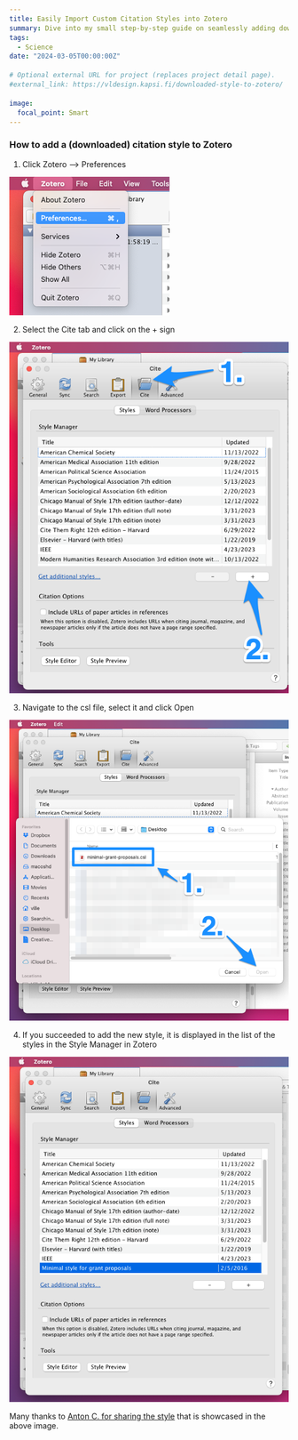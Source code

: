 ```yaml
---
title: Easily Import Custom Citation Styles into Zotero
summary: Dive into my small step-by-step guide on seamlessly adding downloaded citation styles to your Zotero library. Whether you're preparing your manuscript for submission or organizing your research, this tutorial ensures your citations match precisely with your required academic or journal style. Unlock the full potential of Zotero with ease.
tags:
  - Science
date: "2024-03-05T00:00:00Z"

# Optional external URL for project (replaces project detail page).
#external_link: https://vldesign.kapsi.fi/downloaded-style-to-zotero/

image:
  focal_point: Smart
---
```


### How to add a (downloaded) citation style to Zotero

1. Click Zotero —> Preferences

![](style1.png)

2. Select the Cite tab and click on the + sign

![](style2.png)

3. Navigate to the csl file, select it and click Open

![](style3.png)

4. If you succeeded to add the new style, it is displayed in the list of the styles in the Style Manager in Zotero

![](style4.png)

Many thanks to [Anton C. for sharing the style](https://anton.cromba.ch/2016/02/07/a-minimal-citation-stylefor-grant-proposals/) that is showcased in the above image.


